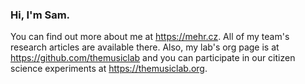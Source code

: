 ### Hi, I'm Sam.

You can find out more about me at https://mehr.cz. All of my team's research articles are available there. Also, my lab's org page is at https://github.com/themusiclab and you can participate in our citizen science experiments at https://themusiclab.org.

<!--
**samuelmehr/samuelmehr** is a ✨ _special_ ✨ repository because its `README.md` (this file) appears on your GitHub profile.

Here are some ideas to get you started:

- 🔭 I’m currently working on ...
- 🌱 I’m currently learning ...
- 👯 I’m looking to collaborate on ...
- 🤔 I’m looking for help with ...
- 💬 Ask me about ...
- 📫 How to reach me: ...
- 😄 Pronouns: ...
- ⚡ Fun fact: ...
-->


